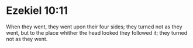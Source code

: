 # Ezekiel 10:11

When they went, they went upon their four sides; they turned not as they went, but to the place whither the head looked they followed it; they turned not as they went.
